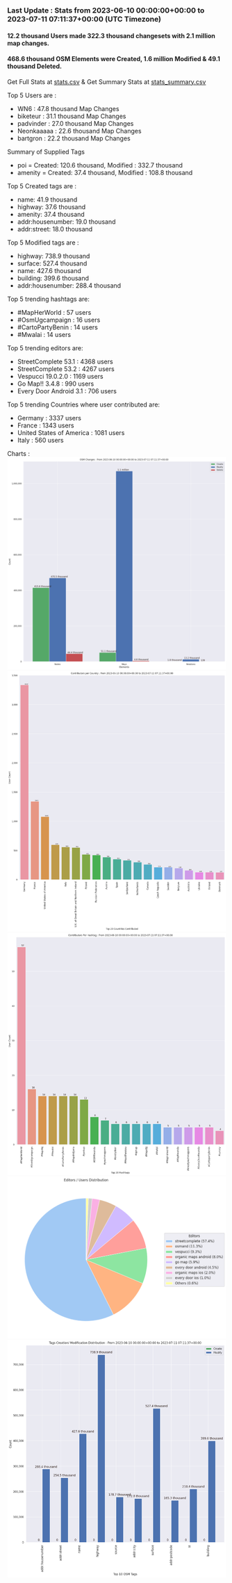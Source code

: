 ### Last Update : Stats from 2023-06-10 00:00:00+00:00 to 2023-07-11 07:11:37+00:00 (UTC Timezone)

#### 12.2 thousand Users made 322.3 thousand changesets with 2.1 million map changes.
#### 468.6 thousand OSM Elements were Created, 1.6 million Modified & 49.1 thousand Deleted.
Get Full Stats at [stats.csv](/stats/fieldmappers/Daily/stats.csv)
 & Get Summary Stats at [stats_summary.csv](/stats/fieldmappers/Daily/stats_summary.csv)

Top 5 Users are : 
- WN6 : 47.8 thousand Map Changes
- biketeur : 31.1 thousand Map Changes
- padvinder : 27.0 thousand Map Changes
- Neonkaaaaa : 22.6 thousand Map Changes
- bartgron : 22.2 thousand Map Changes

Summary of Supplied Tags
- poi = Created: 120.6 thousand, Modified : 332.7 thousand
- amenity = Created: 37.4 thousand, Modified : 108.8 thousand


Top 5 Created tags are :
- name: 41.9 thousand
- highway: 37.6 thousand
- amenity: 37.4 thousand
- addr:housenumber: 19.0 thousand
- addr:street: 18.0 thousand


Top 5 Modified tags are :
- highway: 738.9 thousand
- surface: 527.4 thousand
- name: 427.6 thousand
- building: 399.6 thousand
- addr:housenumber: 288.4 thousand


Top 5 trending hashtags are:
- #MapHerWorld : 57 users
- #OsmUgcampaign : 16 users
- #CartoPartyBenin : 14 users
- #Mwalai : 14 users


Top 5 trending editors are:
- StreetComplete 53.1 : 4368 users
- StreetComplete 53.2 : 4267 users
- Vespucci 19.0.2.0 : 1169 users
- Go Map!! 3.4.8 : 990 users
- Every Door Android 3.1 : 706 users


Top 5 trending Countries where user contributed are:
- Germany : 3337 users
- France : 1343 users
- United States of America : 1081 users
- Italy : 560 users


 Charts : 
![Alt text](./stats_osm_changes.png) 
![Alt text](./stats_users_per_country.png) 
![Alt text](./stats_users_per_hashtag.png) 
![Alt text](./stats_editors_pie_chart.png) 
![Alt text](./stats_tags.png) 
